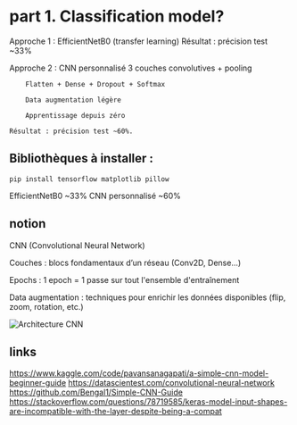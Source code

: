 # part 1. Classification model?

 Approche 1 : EfficientNetB0 (transfer learning)
	 Résultat : précision test ~33%
 
 Approche 2 : CNN personnalisé
     	3 couches convolutives + pooling

    	Flatten + Dense + Dropout + Softmax

    	Data augmentation légère

    	Apprentissage depuis zéro

	Résultat : précision test ~60%.
	
## Bibliothèques à installer :

`pip install tensorflow matplotlib pillow`

EfficientNetB0		~33%
CNN personnalisé	~60%

## notion

CNN (Convolutional Neural Network)

Couches : blocs fondamentaux d’un réseau (Conv2D, Dense...)

Epochs : 1 epoch = 1 passe sur tout l'ensemble d'entraînement

Data augmentation : techniques pour enrichir les données disponibles (flip, zoom, rotation, etc.)

![Architecture CNN](images/explication.jpg)


## links
https://www.kaggle.com/code/pavansanagapati/a-simple-cnn-model-beginner-guide
https://datascientest.com/convolutional-neural-network
https://github.com/Bengal1/Simple-CNN-Guide
https://stackoverflow.com/questions/78719585/keras-model-input-shapes-are-incompatible-with-the-layer-despite-being-a-compat
